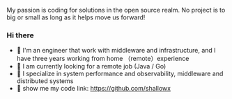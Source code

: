 My passion is coding for solutions in the open source realm. No project is to big or small as long as it helps move us forward!
### Hi there  

- 🌱 I'm an engineer  that work with middleware and infrastructure, and I have three years working from home （remote）experience
- 👯 I am currently looking for a remote job (Java / Go)
- 🔭 I specialize in system performance and observability, middleware and distributed systems
- 👯 show me my code link: https://github.com/shallowx
